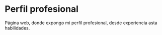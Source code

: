 # Perfil profesional
Página web, donde expongo mi perfil profesional, desde experiencia asta habilidades.
